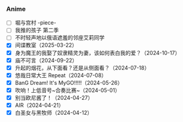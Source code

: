 ### Anime

- [ ] 堀与宫村 -piece-
- [ ] 我推的孩子 第二季
- [ ] 不时轻声地以俄语遮羞的邻座艾莉同学
- [x] 间谍教室（2025-03-22）
- [x] 身为魔王的我娶了奴隶精灵为妻，该如何表白我的爱？（2024-10-17）
- [x] 庙不可言（2024-09-22）
- [x] 升起的烟花，从下面看？还是从侧面看？（2024-07-18）
- [x] 悠哉日常大王 Repeat（2024-07-08）
- [x] BanG Dream! It's MyGO!!!!!（2024-05-26）
- [x] 吹响！上低音号\~合奏比赛\~（2024-05-01）
- [x] 别当欧尼酱了！（2024-04-27）
- [x] AIR（2024-04-21）
- [x] 白圣女与黑牧师（2024-04-12）
